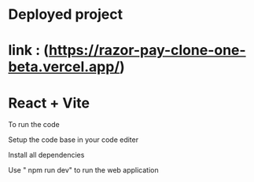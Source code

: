 # Deployed project 
# link : (https://razor-pay-clone-one-beta.vercel.app/)

# React + Vite

To run the code 

Setup the code base in your code editer

Install all dependencies

Use " npm run dev" to run the web application

